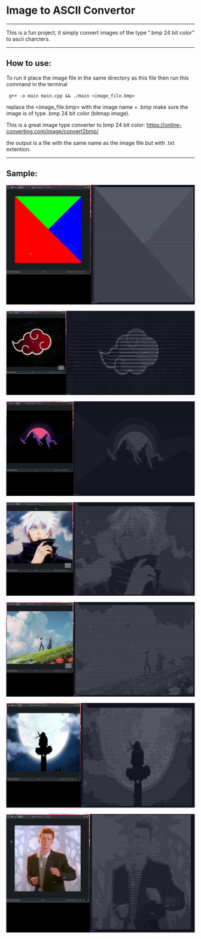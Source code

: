 # Image to ASCII Convertor
***

This is a fun project, it simply convert images of the type ".bmp 24 bit color" to ascii charcters.

***
## How to use:

To run it place the image file in the same directory as this file
then run this command in the terminal 

```
 g++ -o main main.cpp && ./main <image_file.bmp>
```
replace the <image_file.bmp> with the image name + .bmp 
make sure the image is of type .bmp 24 bit color (bitmap image).

This is a great image type converter to bmp 24 bit color:
https://online-converting.com/image/convert2bmp/
 
the output is a file with the same name as the image file but with .txt extention.

***
## Sample:

![Sample 1](https://github.com/r6mez/Image_To_ASCII_Converter/blob/main/Sample/result1.png)

![Sample 2](https://github.com/r6mez/Image_To_ASCII_Converter/blob/main/Sample/result2.png)

![Sample 3](https://github.com/r6mez/Image_To_ASCII_Converter/blob/main/Sample/result3.png)

![Sample 4](https://github.com/r6mez/Image_To_ASCII_Converter/blob/main/Sample/result4.png)

![Sample 5](https://github.com/r6mez/Image_To_ASCII_Converter/blob/main/Sample/result5.png)

![Sample 6](https://github.com/r6mez/Image_To_ASCII_Converter/blob/main/Sample/result6.png)

![Sample 7](https://github.com/r6mez/Image_To_ASCII_Converter/blob/main/Sample/result7.png)
